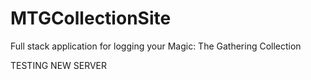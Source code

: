 # MTGCollectionSite
Full stack application for logging your Magic: The Gathering Collection

TESTING NEW SERVER
